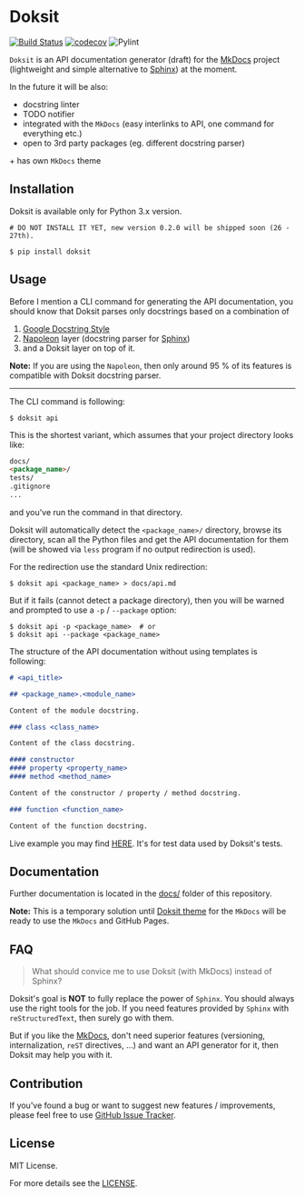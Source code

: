 # Doksit

[![Build Status](https://travis-ci.org/nait-aul/doksit.svg?branch=master)](https://travis-ci.org/nait-aul/doksit)
[![codecov](https://codecov.io/gh/nait-aul/doksit/branch/master/graph/badge.svg)](https://codecov.io/gh/nait-aul/doksit)
![Pylint](https://img.shields.io/badge/pylint%20doksit-10%2F10-brightgreen.svg)

`Doksit` is an API documentation generator (draft) for the [MkDocs][mkdocs] project (lightweight and simple alternative to [Sphinx][sphinx]) at the moment.

In the future it will be also:

- docstring linter
- TODO notifier
- integrated with the `MkDocs` (easy interlinks to API, one command for everything etc.)
- open to 3rd party packages (eg. different docstring parser)

\+ has own `MkDocs` theme

## Installation

Doksit is available only for Python 3.x version.

```
# DO NOT INSTALL IT YET, new version 0.2.0 will be shipped soon (26 - 27th).

$ pip install doksit
```

## Usage

Before I mention a CLI command for generating the API documentation, you should know that Doksit parses only docstrings based on a combination of 

1. [Google Docstring Style][google]
2. [Napoleon][napoleon] layer (docstring parser for [Sphinx][sphinx])
3. and a Doksit layer on top of it.

**Note:** If you are using the `Napoleon`, then only around 95 % of its features is compatible with Doksit docstring parser.

---

The CLI command is following:

```
$ doksit api
```

This is the shortest variant, which assumes that your project directory looks like:

```markdown
docs/
<package_name>/
tests/
.gitignore
...
```

and you've run the command in that directory.

Doksit will automatically detect the `<package_name>/` directory, browse its directory, scan all the Python files and get the API documentation for them (will be showed via `less` program if no output redirection is used).

For the redirection use the standard Unix redirection:

```
$ doksit api <package_name> > docs/api.md
```

But if it fails (cannot detect a package directory), then you will be warned and prompted to use a `-p` / `--package` option:

```
$ doksit api -p <package_name>  # or
$ doksit api --package <package_name>
```

The structure of the API documentation without using templates is following:

```markdown
# <api_title>

## <package_name>.<module_name>

Content of the module docstring.

### class <class_name>

Content of the class docstring.

#### constructor
#### property <property_name>
#### method <method_name>

Content of the constructor / property / method docstring.

### function <function_name>

Content of the function docstring.
```

Live example you may find [HERE](https://github.com/nait-aul/doksit/blob/master/tests/docs/api.md). It's for test data used by Doksit's tests.

## Documentation

Further documentation is located in the [docs/](https://github.com/nait-aul/doksit/tree/master/docs) folder of this repository.

**Note:** This is a temporary solution until [Doksit theme](https://github.com/nait-aul/mkdocs-doksit) for the `MkDocs` will be ready to use the `MkDocs` and GitHub Pages.

## FAQ

> What should convice me to use Doksit (with MkDocs) instead of Sphinx?

Doksit's goal is **NOT** to fully replace the power of `Sphinx`. You should always use the right tools for the job. If you need features provided by `Sphinx` with `reStructuredText`, then surely go with them.

But if you like the [MkDocs][mkdocs], don't need superior features (versioning, internalization, `reST` directives, ...) and want an API generator for it, then Doksit may help you with it.

## Contribution

If you've found a bug or want to suggest new features / improvements, please feel free to use [GitHub Issue Tracker](https://github.com/nait-aul/doksit/issues).

## License

MIT License.

For more details see the [LICENSE](https://github.com/nait-aul/doksit/blob/master/LICENSE).

[google]: http://google.github.io/styleguide/pyguide.html#Comments
[mkdocs]: http://www.mkdocs.org/
[napoleon]: https://pypi.python.org/pypi/sphinxcontrib-napoleon
[sphinx]: http://www.sphinx-doc.org/en/stable/
